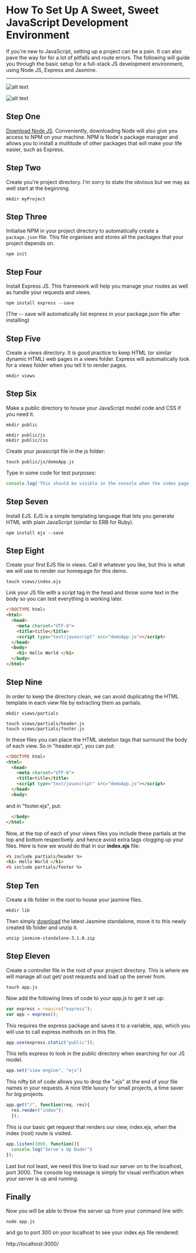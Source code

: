 # How To Set Up A Sweet, Sweet JavaScript Development Environment #

If you're new to JavaScript, setting up a project can be a pain. It can also pave the way for for a lot of pitfalls and route errors. The following will guide you through the basic setup for a full-stack JS development environment, using Node JS, Express and Jasmine.

---

![alt text](https://i.imgur.com/3GYrzix.png "Working Tree")

![alt text](https://i.imgur.com/kUS2zq1.png "Working Tree 2")

## Step One ##

[Download Node JS](https://nodejs.org/en/). Conveniently, downloading Node will also give you access to NPM on your machine. NPM is Node's package manager and allows you to install a multitude of other packages that will make your life easier, such as Express.

## Step Two ##

Create you're project directory. I'm sorry to state the obvious but we may as well start at the beginning.

```
mkdir myProject
```

## Step Three ##

Initialise NPM in your project directory to automatically create a `package.json` file. This file organises and stores all the packages that your project depends on.

```
npm init
```

## Step Four ##

Install Express JS. This framework will help you manage your routes as well as handle your requests and views.

```
npm install express --save
```
(The -- save will automatically list express in your package.json file after installing)

## Step Five ##

Create a views directory. It is good practice to keep HTML (or similar dynamic HTML) web pages in a views folder. Express will automatically look for a views folder when you tell it to render pages.

```
mkdir views
```

## Step Six ##

Make a public directory to house your JavaScript model code and CSS if you need it.

```
mkdir public
```
```
mkdir public/js
mkdir public/css
```
Create your javascript file in the js folder:
```
touch public/js/demoApp.js
```
Type in some code for test purposes:
```javascript
console.log('This should be visible in the console when the index page is loaded')
```

## Step Seven ##

Install EJS. EJS is a simple templating language that lets you generate HTML with plain JavaScript (similar to ERB for Ruby).

```
npm install ejs --save
```

## Step Eight ##

Create your first EJS file in views. Call it whatever you like, but this is what we will use to render our homepage for this demo.

```
touch views/index.ejs
```
Link your JS file with a script tag in the head and throw some text in the body so you can test everything is working later.
```html
<!DOCTYPE html>
<html>
  <head>
    <meta charset="UTF-8">
    <title>title</title>
    <script type="text/javascript" src="demoApp.js"></script>
  </head>
  <body>
    <h1> Hello World </h1>
  </body>
</html>
```

## Step Nine ##

In order to keep the directory clean, we can avoid duplicating the HTML template in each view file by extracting them as partials.

```
mkdir views/partials
```
```
touch views/partials/header.js
touch views/partials/footer.js
```
In these files you can place the HTML skeleton tags that surround the body of each view.
So in "header.ejs", you can put:
``` html
<!DOCTYPE html>
<html>
  <head>
    <meta charset="UTF-8">
    <title>title</title>
    <script type="text/javascript" src="demoApp.js"></script>
  </head>
  <body>
```
and in "footer.ejs", put:
``` html  
  </body>
</html>
```

Now, at the top of each of your views files you include these partials at the top and bottom respectively. and hence avoid extra tags clogging up your files.
Here is how we would do that in our **index.ejs** file:
```html
<% include partials/header %>
<h1> Hello World </h1>
<% include partials/footer %>
```

## Step Ten ##

Create a lib folder in the root to house your jasmine files.
```
mkdir lib
```
Then simply [download](https://github.com/jasmine/jasmine/releases) the latest Jasmine standalone, move it to this newly created lib folder and unzip it.
```
unzip jasmine-standalone-3.1.0.zip
```

## Step Eleven ##

Create a controller file in the root of your project directory. This is where we will manage all out get/ post requests and load up the server from.

```
touch app.js
```

Now add the following lines of code to your app.js to get it set up:

``` javascript
var express = require("express");
var app = express();
```
This requires the express package and saves it to a variable, app, which you will use to call express methods on in this file.

```JavaScript
app.use(express.static("public"));
```
This tells express to look in the public directory when searching for our JS model.

```javascript
app.set("view engine", "ejs")
```
This nifty bit of code allows you to drop the ".ejs" at the end of your file names in your requests. A nice little luxury for small projects, a time saver for big projects.

``` javascript
app.get("/", function(req, res){
  res.render("index");
  });
```
This is our basic get request that renders our view, index.ejs, when the index (root) route is visited.

```javascript
app.listen(3000, function(){
  console.log("Serve's Up Dude!")
});
```
Last but not least, we need this line to load our server on to the localhost, port 3000. The console log message is simply for visual verification when your server is up and running.

## Finally ##

Now you will be able to throw the server up from your command line with:
```
node app.js
````
and go to port 300 on your localhost to see your index.ejs file rendered:

http://localhost:3000/

